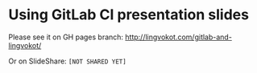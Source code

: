 # Using GitLab CI presentation slides

Please see it on GH pages branch: http://lingvokot.com/gitlab-and-lingvokot/

Or on SlideShare: `[NOT SHARED YET]`
